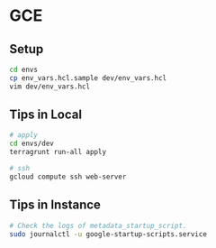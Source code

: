 # GCE

## Setup

```bash
cd envs
cp env_vars.hcl.sample dev/env_vars.hcl
vim dev/env_vars.hcl
```

## Tips in Local

```bash
# apply
cd envs/dev
terragrunt run-all apply

# ssh
gcloud compute ssh web-server
```

## Tips in Instance

```bash
# Check the logs of metadata_startup_script.
sudo journalctl -u google-startup-scripts.service
```

